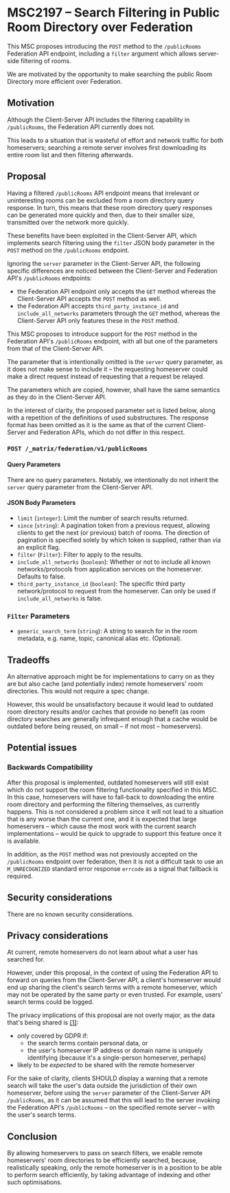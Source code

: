 # MSC2197 – Search Filtering in Public Room Directory over Federation

This MSC proposes introducing the `POST` method to the `/publicRooms` Federation
API endpoint, including a `filter` argument which allows server-side filtering
of rooms.

We are motivated by the opportunity to make searching the public Room Directory
more efficient over Federation.

## Motivation

Although the Client-Server API includes the filtering capability in
`/publicRooms`, the Federation API currently does not.

This leads to a situation that is wasteful of effort and network traffic for
both homeservers; searching a remote server involves first downloading its
entire room list and then filtering afterwards.

## Proposal

Having a filtered `/publicRooms` API endpoint means that irrelevant or
uninteresting rooms can be excluded from a room directory query response.
In turn, this means that these room directory query responses can be generated
more quickly and then, due to their smaller size, transmitted over the network
more quickly.

These benefits have been exploited in the Client-Server API, which implements
search filtering using the `filter` JSON body parameter in the `POST` method on
the `/publicRooms` endpoint.

Ignoring the `server` parameter in the Client-Server API, the following specific
differences are noticed between the Client-Server and Federation API's
`/publicRooms` endpoints:

* the Federation API endpoint only accepts the `GET` method whereas the
  Client-Server API accepts the `POST` method as well.
* the Federation API accepts `third_party_instance_id` and
  `include_all_networks` parameters through the `GET` method, whereas the
  Client-Server API only features these in the `POST` method.

This MSC proposes to introduce support for the `POST` method in the Federation
API's `/publicRooms` endpoint, with all but one of the parameters from that of
the Client-Server API.

The parameter that is intentionally omitted is the `server` query parameter, as
it does not make sense to include it – the requesting homeserver could make a
direct request instead of requesting that a request be relayed.

The parameters which are copied, however, shall have the same semantics as
they do in the Client-Server API.

In the interest of clarity, the proposed parameter set is listed below, along
with a repetition of the definitions of used substructures. The response format
has been omitted as it is the same as that of the current Client-Server and
Federation APIs, which do not differ in this respect.

### `POST /_matrix/federation/v1/publicRooms`

#### Query Parameters

There are no query parameters. Notably, we intentionally do not inherit the
`server` query parameter from the Client-Server API.

#### JSON Body Parameters

* `limit` (`integer`): Limit the number of search results returned.
* `since` (`string`): A pagination token from a previous request, allowing
  clients to get the next (or previous) batch of rooms. The direction of
  pagination is specified solely by which token is supplied, rather than via an
  explicit flag.
* `filter` (`Filter`): Filter to apply to the results.
* `include_all_networks` (`boolean`): Whether or not to include all known
  networks/protocols from application services on the homeserver.
  Defaults to false.
* `third_party_instance_id` (`boolean`): The specific third party
  network/protocol to request from the homeserver.
  Can only be used if `include_all_networks` is false.

### `Filter` Parameters

* `generic_search_term` (`string`): A string to search for in the room metadata,
e.g. name, topic, canonical alias etc. (Optional).

## Tradeoffs

An alternative approach might be for implementations to carry on as they are but
also cache (and potentially index) remote homeservers' room directories.
This would not require a spec change.

However, this would be unsatisfactory because it would lead to outdated room
directory results and/or caches that provide no benefit (as room directory
searches are generally infrequent enough that a cache would be outdated before
being reused, on small – if not most – homeservers).

## Potential issues

### Backwards Compatibility

After this proposal is implemented, outdated homeservers will still exist which
do not support the room filtering functionality specified in this MSC. In this
case, homeservers will have to fall-back to downloading the entire room
directory and performing the filtering themselves, as currently happens.
This is not considered a problem since it will not lead to a situation that is
any worse than the current one, and it is expected that large homeservers
– which cause the most work with the current search implementations –
would be quick to upgrade to support this feature once it is available.

In addition, as the `POST` method was not previously accepted on the
`/publicRooms` endpoint over federation, then it is not a difficult task to use
an `M_UNRECOGNIZED` standard error response `errcode` as a signal that fallback
is required.

## Security considerations

There are no known security considerations.

## Privacy considerations

At current, remote homeservers do not learn about what a user has searched for.

However, under this proposal, in the context of using the Federation API to
forward on queries from the Client-Server API, a client's homeserver would end
up sharing the client's search terms with a remote homeserver, which may not be
operated by the same party or even trusted. For example, users' search terms
could be logged.

The privacy implications of this proposal are not overly major, as the data
that's being shared is [\[1\]][1]:

- only covered by GDPR if:
    - the search terms contain personal data, or
    - the user's homeserver IP address or domain name is uniquely identifying
      (because it's a single-person homeserver, perhaps)
- likely to be *expected* to be shared with the remote homeserver

[1]: https://github.com/matrix-org/matrix-doc/pull/2197#issuecomment-517641751

For the sake of clarity, clients SHOULD display a warning that a remote search
will take the user's data outside the jurisdiction of their own homeserver,
before using the `server` parameter of the Client-Server API `/publicRooms`, as
it can be assumed that this will lead to the server invoking the Federation
API's `/publicRooms` – on the specified remote server – with the user's search
terms.

## Conclusion

By allowing homeservers to pass on search filters, we enable remote homeservers'
room directories to be efficiently searched, because, realistically speaking,
only the remote homeserver is in a position to be able to perform search
efficiently, by taking advantage of indexing and other such optimisations.

